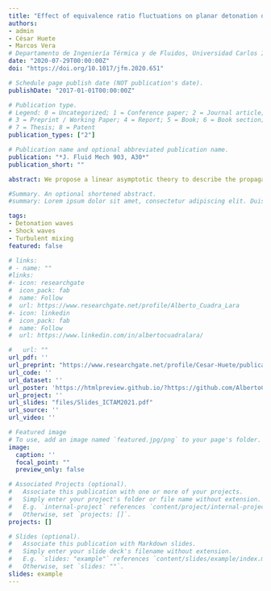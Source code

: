 ```yaml
---
title: "Effect of equivalence ratio fluctuations on planar detonation discontinuities"
authors:
- admin
- César Huete
- Marcos Vera
# Departamento de Ingeniería Térmica y de Fluidos, Universidad Carlos III de Madrid, 28911 Leganés, Spain
date: "2020-07-29T00:00:00Z"
doi: "https://doi.org/10.1017/jfm.2020.651"

# Schedule page publish date (NOT publication's date).
publishDate: "2017-01-01T00:00:00Z"

# Publication type.
# Legend: 0 = Uncategorized; 1 = Conference paper; 2 = Journal article;
# 3 = Preprint / Working Paper; 4 = Report; 5 = Book; 6 = Book section;
# 7 = Thesis; 8 = Patent
publication_types: ["2"]

# Publication name and optional abbreviated publication name.
publication: "*J. Fluid Mech 903, A30*"
publication_short: ""

abstract: We propose a linear asymptotic theory to describe the propagation of planar detonation fronts through heterogeneous mixtures of reactive gases consisting of random fluctuations in the fuel mass fraction. The analysis starts with the derivation of the transfer functions that relate the upstream fuel mass fraction inhomogeneities with the burnt-gas perturbations via normal mode analysis. These results are then used in a Fourier analysis of a detonation wave interacting with two- and three-dimensional isotropic heterogeneous fields. This yields integral formulae for the turbulent kinetic energy, sonic energy and averaged vorticity and entropy production rates. Second-order corrections for the turbulent Rankine–Hugoniot conditions are also obtained, along with analytical expressions for the deviation of the detonation velocity with respect to that of the equivalent homogeneous mixture. Upstream inhomogeneities are found to speed up the detonation front in the vast majority of scenarios studied, with a velocity amplification factor that depends on the properties of the fuel–air mixture, particularly on the variation of the density and the heat release with the fuel mass fraction.

#Summary. An optional shortened abstract.
#summary: Lorem ipsum dolor sit amet, consectetur adipiscing elit. Duis posuere tellus ac convallis placerat. Proin tincidunt magna sed ex sollicitudin condimentum.

tags:
- Detonation waves
- Shock waves
- Turbulent mixing
featured: false

# links:
# - name: ""
#links:
#- icon: researchgate
#  icon_pack: fab
#  name: Follow
#  url: https://www.researchgate.net/profile/Alberto_Cuadra_Lara
#- icon: linkedin
#  icon_pack: fab
#  name: Follow
#  url: https://www.linkedin.com/in/albertocuadralara/

#   url: ""
url_pdf: ''
url_preprint: "https://www.researchgate.net/profile/Cesar-Huete/publication/343384770_Effect_of_equivalence_ratio_fluctuations_on_planar_detonation_discontinuities/links/5f4130e5299bf13404e138e1/Effect-of-equivalence-ratio-fluctuations-on-planar-detonation-discontinuities.pdf?_sg%5B0%5D=qmbEP6uV4rwOVkRlNz_pXzVpmGu9hh2GZH7SlwX5i_T6w_Mzsvi3yLbtwKOix9opE74wza7xQIYKIIKdvzA0kQ.jLQRPX0QVCKKbivLRo78NoUVe4fBV5ygEyHZJvtP-GbeUlMqR-EmXQhvq4hSxYEEgkSuHAmRM6xhGbYmxtursw&_sg%5B1%5D=Et4241s4wlMZgMwvMyvWnHQUAIdRrQVx-h4prpfU4EIx9Oi2Yuvi5L8LMdBcPz8LG1Yyr5Isov1URupYr7Ye8OcfS14OBRh9MXIzgxf9lvQl.jLQRPX0QVCKKbivLRo78NoUVe4fBV5ygEyHZJvtP-GbeUlMqR-EmXQhvq4hSxYEEgkSuHAmRM6xhGbYmxtursw&_sg%5B2%5D=JE2kaL1r1xU6cpS0nKcIN9PhWhic-vvHeLXctb24jQ7CDJxOarAheKsWqYRrb_hqzTthYfr0prBH6R8.Q14vWS8Yr9RI0da6QTYjq9AtsOmmsHa4ObYSgPflmAqo3NtkI2Q7ywRkAtrXEAo-DNBH4L-h6cUnTWlJZ44_VA&_iepl="
url_code: ''
url_dataset: ''
url_poster: 'https://htmlpreview.github.io/?https://github.com/AlbertoCuadra/Personal_Website/blob/master/content/publication/cuadra2020/poster_betterport_ICTAM.html'
url_project: ''
url_slides: "files/Slides_ICTAM2021.pdf"
url_source: ''
url_video: ''

# Featured image
# To use, add an image named `featured.jpg/png` to your page's folder. 
image:
  caption: ''
  focal_point: ""
  preview_only: false

# Associated Projects (optional).
#   Associate this publication with one or more of your projects.
#   Simply enter your project's folder or file name without extension.
#   E.g. `internal-project` references `content/project/internal-project/index.md`.
#   Otherwise, set `projects: []`.
projects: []

# Slides (optional).
#   Associate this publication with Markdown slides.
#   Simply enter your slide deck's filename without extension.
#   E.g. `slides: "example"` references `content/slides/example/index.md`.
#   Otherwise, set `slides: ""`.
slides: example
---
```


